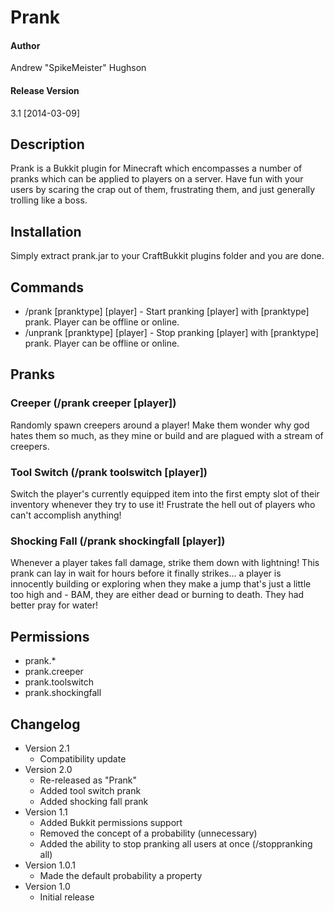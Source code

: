 Prank
=====
#### Author
Andrew "SpikeMeister" Hughson
#### Release Version
3.1 [2014-03-09]

Description
-----------
Prank is a Bukkit plugin for Minecraft which encompasses a number of pranks which can be applied to players on a server. Have fun with your users by scaring the crap out of them, frustrating them, and just generally trolling like a boss.

Installation
------------
Simply extract prank.jar to your CraftBukkit plugins folder and you are done.

Commands
--------
* /prank [pranktype] [player] - Start pranking [player] with [pranktype] prank. Player can be offline or online.
* /unprank [pranktype] [player] - Stop pranking [player] with [pranktype] prank. Player can be offline or online.

Pranks
------
### Creeper (/prank creeper [player])
Randomly spawn creepers around a player! Make them wonder why god hates them so much, as they mine or build and are plagued with a stream of creepers.

### Tool Switch (/prank toolswitch [player])
Switch the player's currently equipped item into the first empty slot of their inventory whenever they try to use it! Frustrate the hell out of players who can't accomplish anything!

### Shocking Fall (/prank shockingfall [player])
Whenever a player takes fall damage, strike them down with lightning! This prank can lay in wait for hours before it finally strikes... a player is innocently building or exploring when they make a jump that's just a little too high and - BAM, they are either dead or burning to death. They had better pray for water!

Permissions
-----------
* prank.*
* prank.creeper
* prank.toolswitch
* prank.shockingfall

Changelog
---------
* Version 2.1
	* Compatibility update
* Version 2.0
	* Re-released as "Prank"
	* Added tool switch prank
	* Added shocking fall prank
* Version 1.1
	* Added Bukkit permissions support
    * Removed the concept of a probability (unnecessary)
    * Added the ability to stop pranking all users at once (/stoppranking all)
* Version 1.0.1
	* Made the default probability a property
* Version 1.0
	* Initial release
